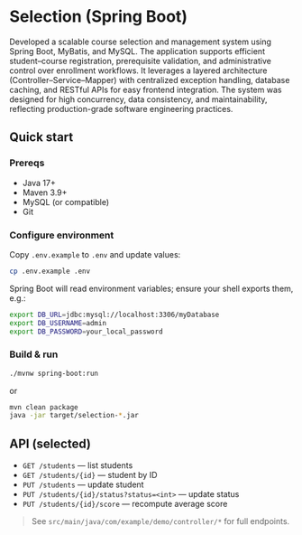# Selection (Spring Boot)

Developed a scalable course selection and management system using Spring Boot, MyBatis, and MySQL. The application supports efficient student–course registration, prerequisite validation, and administrative control over enrollment workflows. It leverages a layered architecture (Controller–Service–Mapper) with centralized exception handling, database caching, and RESTful APIs for easy frontend integration. The system was designed for high concurrency, data consistency, and maintainability, reflecting production-grade software engineering practices.

## Quick start

### Prereqs
- Java 17+
- Maven 3.9+
- MySQL (or compatible)
- Git

### Configure environment
Copy `.env.example` to `.env` and update values:

```bash
cp .env.example .env
```

Spring Boot will read environment variables; ensure your shell exports them, e.g.:

```bash
export DB_URL=jdbc:mysql://localhost:3306/myDatabase
export DB_USERNAME=admin
export DB_PASSWORD=your_local_password
```

### Build & run

```bash
./mvnw spring-boot:run
```

or

```bash
mvn clean package
java -jar target/selection-*.jar
```

## API (selected)
- `GET /students` — list students
- `GET /students/{id}` — student by ID
- `PUT /students` — update student
- `PUT /students/{id}/status?status=<int>` — update status
- `PUT /students/{id}/score` — recompute average score

> See `src/main/java/com/example/demo/controller/*` for full endpoints.

